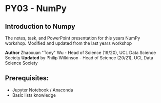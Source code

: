 # PY03 - NumPy

## Introduction to Numpy
The notes, task, and PowerPoint presentation for this years NumPy workshop. Modified and updated from the last years workshop

**Author** Zhaoxuan "Tony" Wu - Head of Science (19/20), UCL Data Science Society
**Updated** by Philip Wilkinson - Head of Science (20/21), UCL Data Science Society

## Prerequisites:

- Jupyter Notebook / Anaconda
- Basic lists knowledge
